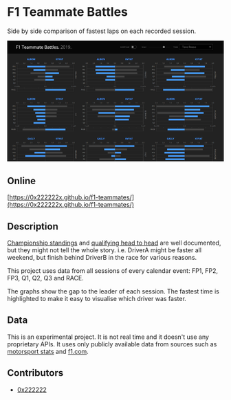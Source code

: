 F1 Teammate Battles
===================

Side by side comparison of fastest laps on each recorded session.

![cover](docs/cover.png)

Online
-------------------
[https://0x222222x.github.io/f1-teammates/](https://0x222222x.github.io/f1-teammates/)

Description
-------------------
[Championship standings](https://www.formula1.com/en/results.html/2019/drivers.html) and [qualifying head to head](https://www.formula1.com/en/latest/article.head-to-head-how-2019s-f1-team-mates-compare-at-the-summer-break.YEEBnDYgMTAgsVMT8HCFW.html) are well documented, but they might not tell the whole story. i.e. DriverA might be faster all weekend, but finish behind DriverB in the race for various reasons.

This project uses data from all sessions of every calendar event: FP1, FP2, FP3, Q1, Q2, Q3 and RACE. 

The graphs show the gap to the leader of each session. The fastest time is highlighted to make it easy to visualise which driver was faster.

Data
-------------------
This is an experimental project. It is not real time and it doesn't use any proprietary APIs. It uses only publicly available data from sources such as [motorsport stats](https://results.motorsportstats.com/series/formula-one) and [f1.com](https://www.formula1.com/en/results.html/2019/races/1019/brazil/practice-1.html).

Contributors
-------------------
* [0x222222](https://www.reddit.com/u/0x222222)
